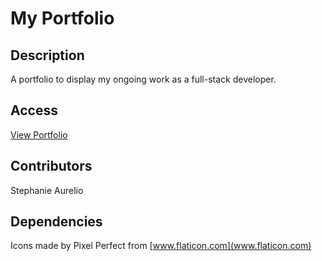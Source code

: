 # My Portfolio

## Description
A portfolio to display my ongoing work as a full-stack developer.

## Access
[View Portfolio](https://stephanieaurelio.com/)

## Contributors 
Stephanie Aurelio

## Dependencies
Icons made by Pixel Perfect from [www.flaticon.com](www.flaticon.com)

